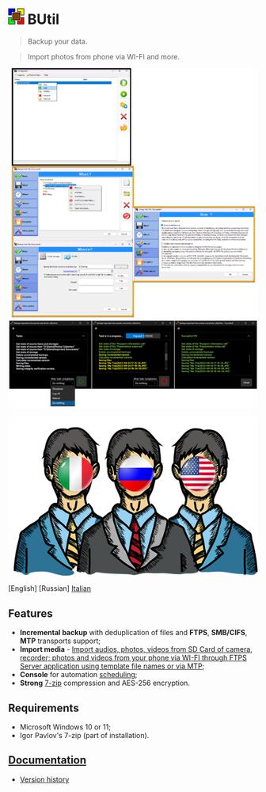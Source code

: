 # ![BUtil Logotype](./help/Assets/Logotype.png) BUtil

> Backup your data.

> Import photos from phone via WI-FI and more.

![Tasks application](./help/Assets/Screenshot%201.png)
![Launch task application](./help/Assets/Image%20-%20Launch%20App.png)

![Supported Languages](./help/Assets/Image%20-%20Languages.png)

[English] [Russian] [Italian](https://github.com/bovirus)

## Features

- **Incremental backup** with deduplication of files and **FTPS**, **SMB/CIFS**, **MTP** transports support;
- **Import media** - [Import audios, photos, videos from SD Card of camera, recorder; photos and videos from your phone via WI-FI through FTPS Server application using template file names or via MTP](./help/Import%20media%20task.md);
- **Console** for automation [scheduling](./help/Command%20line.md);
- **Strong** [7-zip](https://www.7-zip.org/) compression and AES-256 encryption.

## Requirements

- Microsoft Windows 10 or 11;
- Igor Pavlov's 7-zip (part of installation).

## [Documentation](https://github.com/drweb86/butil/tree/master/help)

- [Version history](./help/Version%20History%20(Changelog).md)
